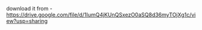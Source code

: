 download it from - https://drive.google.com/file/d/1IumQ4jKUnQSxezO0aSQ8d36myTOjXg1c/view?usp=sharing
